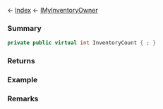 ← [Index](Api-Index) ← [IMyInventoryOwner](VRage.Game.ModAPI.Ingame.IMyInventoryOwner)

### Summary

```csharp
private public virtual int InventoryCount { ; }
```

### Returns

### Example

### Remarks


